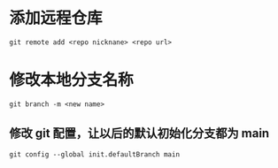 # 添加远程仓库
    git remote add <repo nicknane> <repo url>

# 修改本地分支名称
    git branch -m <new name>

## 修改 git 配置，让以后的默认初始化分支都为 main
    git config --global init.defaultBranch main